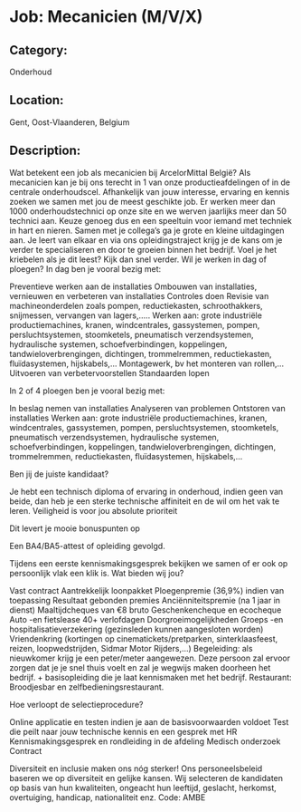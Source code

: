 # Job: Mecanicien (M/V/X)
## Category: 
Onderhoud
## Location: 
Gent, Oost-Vlaanderen, Belgium
## Description:
Wat betekent een job als mecanicien bij ArcelorMittal België?
Als mecanicien kan je bij ons terecht in 1 van onze productieafdelingen of in de centrale onderhoudscel. Afhankelijk van jouw interesse, ervaring en kennis zoeken we samen met jou de meest geschikte job.
Er werken meer dan 1000 onderhoudstechnici op onze site en we werven jaarlijks meer dan 50 technici aan. Keuze genoeg dus en een speeltuin voor iemand met techniek in hart en nieren.
Samen met je collega’s ga je grote en kleine uitdagingen aan. Je leert van elkaar en via ons opleidingstraject krijg je de kans om je verder te specialiseren en door te groeien binnen het bedrijf.
Voel je het kriebelen als je dit leest? Kijk dan snel verder.
Wil je werken in dag of ploegen?
In dag ben je vooral bezig met:

Preventieve werken aan de installaties
Ombouwen van installaties, vernieuwen en verbeteren van installaties
Controles doen
Revisie van machineonderdelen zoals pompen, reductiekasten, schroothakkers, snijmessen, vervangen van lagers,…..
Werken aan: grote industriële productiemachines, kranen, windcentrales, gassystemen, pompen, persluchtsystemen, stoomketels, pneumatisch verzendsystemen, hydraulische systemen, schoefverbindingen, koppelingen, tandwieloverbrengingen, dichtingen, trommelremmen, reductiekasten, fluïdasystemen, hijskabels,…
Montagewerk, bv het monteren van rollen,…
Uitvoeren van verbetervoorstellen
Standaarden lopen

In 2 of 4 ploegen ben je vooral bezig met:

In beslag nemen van installaties
Analyseren van problemen
Ontstoren van installaties
Werken aan: grote industriële productiemachines, kranen, windcentrales, gassystemen, pompen, persluchtsystemen, stoomketels, pneumatisch verzendsystemen, hydraulische systemen, schoefverbindingen, koppelingen, tandwieloverbrengingen, dichtingen, trommelremmen, reductiekasten, fluïdasystemen, hijskabels,…

 Ben jij de juiste kandidaat?

Je hebt een technisch diploma of ervaring in onderhoud, indien geen van beide, dan heb je een sterke technische affiniteit en de wil om het vak te leren.
Veiligheid is voor jou absolute prioriteit

Dit levert je mooie bonuspunten op

Een BA4/BA5-attest of opleiding gevolgd.

Tijdens een eerste kennismakingsgesprek bekijken we samen of er ook op persoonlijk vlak een klik is.
Wat bieden wij jou?

Vast contract
Aantrekkelijk loonpakket
Ploegenpremie (36,9%) indien van toepassing
Resultaat gebonden premies
Anciënniteitspremie (na 1 jaar in dienst)
Maaltijdcheques van €8 bruto
Geschenkencheque en ecocheque
Auto -en fietslease
40+ verlofdagen
Doorgroeimogelijkheden
Groeps -en hospitalisatieverzekering (gezinsleden kunnen aangesloten worden)
Vriendenkring (kortingen op cinematickets/pretparken, sinterklaasfeest, reizen, loopwedstrijden, Sidmar Motor Rijders,…)
Begeleiding: als nieuwkomer krijg je een peter/meter aangewezen. Deze persoon zal ervoor zorgen dat je je snel thuis voelt en zal je wegwijs maken doorheen het bedrijf. + basisopleiding die je laat kennismaken met het bedrijf.
Restaurant: Broodjesbar en zelfbedieningsrestaurant.

Hoe verloopt de selectieprocedure?

Online applicatie en testen indien je aan de basisvoorwaarden voldoet
Test die peilt naar jouw technische kennis en een gesprek met HR
Kennismakingsgesprek en rondleiding in de afdeling
Medisch onderzoek
Contract

 
Diversiteit en inclusie maken ons nóg sterker!
Ons personeelsbeleid baseren we op diversiteit en gelijke kansen. Wij selecteren de kandidaten op basis van hun kwaliteiten, ongeacht hun leeftijd, geslacht, herkomst, overtuiging, handicap, nationaliteit enz.
Code: AMBE
